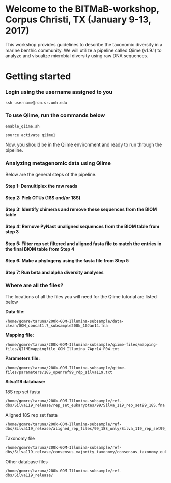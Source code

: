 # Welcome to the BITMaB-workshop, Corpus Christi, TX (January 9-13, 2017)

This workshop provides guidelines to describe the taxonomic diversity in a marine benthic community. We will utilize a pipeline called Qiime (v1.9.1) to analyze and visualize microbial diversity using raw DNA sequences.

# Getting started
### Login using the username assigned to you

```
ssh username@ron.sr.unh.edu
```

### To use Qiime, run the commands below

```
enable_qiime.sh
```
```
source activate qiime1
```

Now, you should be in the Qiime environment and ready to run through the pipeline. 


### Analyzing metagenomic data using Qiime

Below are the general steps of the pipeline.

#### Step 1: Demultiplex the raw reads
#### Step 2: Pick OTUs (16S and/or 18S)
#### Step 3: Identify chimeras and remove these sequences from the BIOM table
#### Step 4: Remove PyNast unaligned sequences from the BIOM table from step 3
#### Step 5: Filter rep set filtered and aligned fasta file to match the entries in the final BIOM table from Step 4
#### Step 6: Make a phylogeny using the fasta file from Step 5 
#### Step 7: Run beta and alpha diversity analyses 


### Where are all the files?
The locations of all the files you will need for the Qiime tutorial are listed below

**Data file:** 

```
/home/gomre/taruna/200k-GOM-Illumina-subsample/data-clean/GOM_concat1.7_subsample200k_10Jan14.fna
```

**Mapping file:**

```
/home/gomre/taruna/200k-GOM-Illumina-subsample/qiime-files/mapping-files/QIIMEmappingfile_GOM_Illumina_7Apr14_F04.txt
```
**Parameters file:**

```
/home/gomre/taruna/200k-GOM-Illumina-subsample/qiime-files/parameters/18S_openref99_rdp_silva119.txt
```

**Silva119 database:**

18S rep set fasta

```
/home/gomre/taruna/200k-GOM-Illumina-subsample/ref-dbs/Silva119_release/rep_set_eukaryotes/99/Silva_119_rep_set99_18S.fna
```

Aligned 18S rep set fasta

```
/home/gomre/taruna/200k-GOM-Illumina-subsample/ref-dbs/Silva119_release/aligned_rep_files/99_18S_only/Silva_119_rep_set99_aligned_18S_only.fna
```

Taxonomy file

```
/home/gomre/taruna/200k-GOM-Illumina-subsample/ref-dbs/Silva119_release/consensus_majority_taxonomy/consensus_taxonomy_eukaryotes/99/taxonomy_99_7_levels_consensus.txt
```
Other database files 

```
/home/gomre/taruna/200k-GOM-Illumina-subsample/ref-dbs/Silva119_release/
```